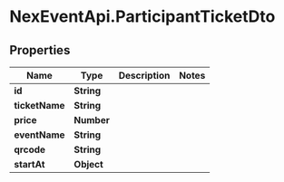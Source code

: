 # NexEventApi.ParticipantTicketDto

## Properties

Name | Type | Description | Notes
------------ | ------------- | ------------- | -------------
**id** | **String** |  | 
**ticketName** | **String** |  | 
**price** | **Number** |  | 
**eventName** | **String** |  | 
**qrcode** | **String** |  | 
**startAt** | **Object** |  | 


